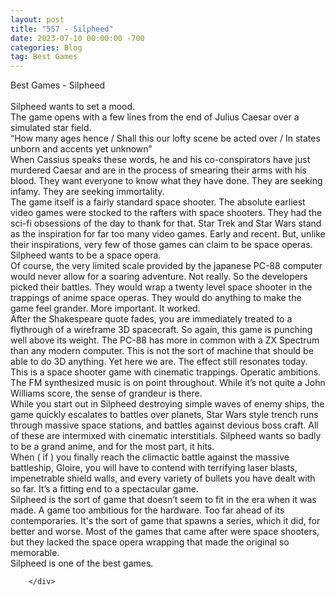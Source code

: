 ```yaml
---
layout: post
title: "557 - Silpheed"
date: 2023-07-10 00:00:00 -700
categories: Blog
tag: Best Games
---
```


<div class="blog-content">
				<div class="paragraph"><span>Best Games - Silpheed</span><br><span></span><br><span>Silpheed wants to set a mood.</span><br><span></span><span>The game opens with a few lines from the end of Julius Caesar over a simulated star field.</span><br><span></span><span>&ldquo;How many ages hence / Shall this our lofty scene be acted over / In states unborn and accents yet unknown&rdquo;</span><br><span></span><span>When Cassius speaks these words, he and his co-conspirators have just murdered Caesar and are in the process of smearing their arms with his blood. They want everyone to know what they have done. They are seeking infamy. They are seeking immortality.</span><br><span></span><span>The game itself is a fairly standard space shooter. The absolute earliest video games were stocked to the rafters with space shooters. They had the sci-fi obsessions of the day to thank for that. Star Trek and Star Wars stand as the inspiration for far too many video games. Early and recent. But, unlike their inspirations, very few of those games can claim to be space operas.</span><br><span></span><span>Silpheed wants to be a space opera.</span><br><span></span><span>Of course, the very limited scale provided by the japanese PC-88 computer would never allow for a soaring adventure. Not really. So the developers picked their battles. They would wrap a twenty level space shooter in the trappings of anime space operas. They would do anything to make the game feel grander. More important. It worked.</span><br><span></span><span>After the Shakespeare quote fades, you are immediately treated to a flythrough of a wireframe 3D spacecraft. So again, this game is punching well above its weight. The PC-88 has more in common with a ZX Spectrum than any modern computer. This is not the sort of machine that should be able to do 3D anything. Yet here we are. The effect still resonates today. This is a space shooter game with cinematic trappings. Operatic ambitions.</span><br><span></span><span>The FM synthesized music is on point throughout. While it&rsquo;s not quite a John Williams score, the sense of grandeur is there.</span><br><span></span><span>While you start out in Silpheed destroying simple waves of enemy ships, the game quickly escalates to battles over planets, Star Wars style trench runs through massive space stations, and battles against devious boss craft. All of these are intermixed with cinematic interstitials. Silpheed wants so badly to be a grand anime, and for the most part, it hits.</span><br><span></span><span>When ( if ) you finally reach the climactic battle against the massive battleship, Gloire, you will have to contend with terrifying laser blasts, impenetrable shield walls, and every variety of bullets you have dealt with so far. It&rsquo;s a fitting end to a spectacular game.</span><br><span></span><span>Silpheed is the sort of game that doesn&rsquo;t seem to fit in the era when it was made. A game too ambitious for the hardware. Too far ahead of its contemporaries. It's the sort of game that spawns a series, which it did, for better and worse. Most of the games that came after were space shooters, but they lacked the space opera wrapping that made the original so memorable.</span><br><span></span><span>Silpheed is one of the best games.</span><br><span></span></div>

		</div>
        